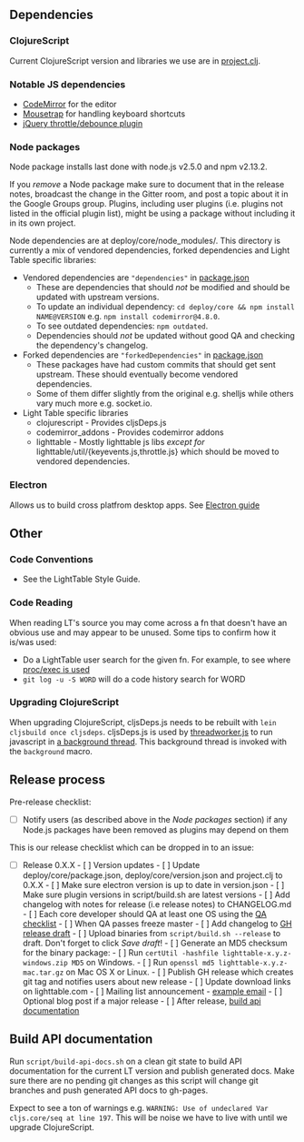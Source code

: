 ## Dependencies


### ClojureScript

Current ClojureScript version and libraries we use are in [project.clj](https://github.com/LightTable/LightTable/blob/master/project.clj).

### Notable JS dependencies

* [CodeMirror](http://codemirror.org/) for the editor
* [Mousetrap](https://github.com/LightTable/LightTable/blob/686c9b1e5e24fcb08ff44eb57eb7889e31e37806/deploy/core/node_modules/lighttable/util/keyevents.js) for handling keyboard shortcuts
* [jQuery throttle/debounce plugin](https://github.com/LightTable/LightTable/blob/686c9b1e5e24fcb08ff44eb57eb7889e31e37806/deploy/core/node_modules/lighttable/util/throttle.js)

### Node packages

Node package installs last done with node.js v2.5.0 and npm v2.13.2.

If you *remove* a Node package make sure to document that in the release notes, broadcast the change in the Gitter room, and post a topic about it in the Google Groups group. Plugins, including user plugins (i.e. plugins not listed in the official plugin list), might be using a package without including it in its own project.

Node dependencies are at deploy/core/node\_modules/. This directory is currently a mix of vendored
dependencies, forked dependencies and Light Table specific libraries:

* Vendored dependencies are `"dependencies"` in [package.json](https://github.com/LightTable/LightTable/blob/master/deploy/core/package.json)
  * These are dependencies that should _not_ be modified and should be updated with upstream versions.
  * To update an individual dependency: `cd deploy/core && npm install NAME@VERSION` e.g. `npm install codemirror@4.8.0`.
  * To see outdated dependencies: `npm outdated`.
  * Dependencies should _not_ be updated without good QA and checking the dependency's changelog.
* Forked dependencies are `"forkedDependencies"` in  [package.json](https://github.com/LightTable/LightTable/blob/master/deploy/core/package.json)
  * These packages have had custom commits that should get sent upstream. These should eventually become vendored dependencies.
  * Some of them differ slightly from the original e.g. shelljs while others vary much more e.g. socket.io.
* Light Table specific libraries
  * clojurescript - Provides cljsDeps.js
  * codemirror\_addons - Provides codemirror addons
  * lighttable - Mostly lighttable js libs _except for_ lighttable/util/{keyevents.js,throttle.js} which should be moved to vendored dependencies.

### Electron

Allows us to build cross platfrom desktop apps. See [Electron guide](electron-guide.md)

## Other

### Code Conventions

* See the LightTable Style Guide.

### Code Reading

When reading LT's source you may come across a fn that doesn't have an obvious use and may appear to
be unused. Some tips to confirm how it is/was used:

* Do a LightTable user search for the given fn. For example, to see where [proc/exec is used](https://github.com/search?utf8=%E2%9C%93&q=proc%2Fexec+user%3ALightTable&type=Code&ref=searchresults)
* `git log -u -S WORD` will do a code history search for WORD

### Upgrading ClojureScript

When upgrading ClojureScript, cljsDeps.js needs to be rebuilt with `lein cljsbuild once cljsdeps`.
cljsDeps.js is used by
[threadworker.js](https://github.com/cldwalker/LightTable/blob/d79adff78557febf4a3b94691a132fa81fe3aeaa/deploy/core/node_modules/lighttable/background/threadworker.js#L29)
to run javascript in [a background
thread](https://github.com/cldwalker/LightTable/blob/d79adff78557febf4a3b94691a132fa81fe3aeaa/src/lt/objs/thread.cljs#L67).
This background thread is invoked with the `background` macro.

## Release process

Pre-release checklist:

 - [ ] Notify users (as described above in the *Node packages* section) if any Node.js packages have been removed as plugins may depend on them

This is our release checklist which can be dropped in to an issue:

- [ ] Release 0.X.X
      - [ ] Version updates
         - [ ] Update deploy/core/package.json, deploy/core/version.json and project.clj to 0.X.X
         - [ ] Make sure electron version is up to date in version.json
         - [ ] Make sure plugin versions in script/build.sh are latest versions
      - [ ] Add changelog with notes for release (i.e release notes) to CHANGELOG.md
      - [ ] Each core developer should QA at least one OS using the [QA checklist](https://github.com/LightTable/LightTable/wiki/QA-Checklist)
      - [ ] When QA passes freeze master
      - [ ] Add changelog to [GH release draft](https://github.com/LightTable/LightTable/releases/new)
      - [ ] Upload binaries from `script/build.sh --release` to draft. Don't forget to click *Save draft*!
         - [ ] Generate an MD5 checksum for the binary package:
            - [ ] Run `certUtil -hashfile lighttable-x.y.z-windows.zip MD5` on Windows.
            - [ ] Run `openssl md5 lighttable-x.y.z-mac.tar.gz` on Mac OS X or Linux.
      - [ ] Publish GH release which creates git tag and notifies users about new release
      - [ ] Update download links on lighttable.com
      - [ ] Mailing list announcement - [example email](https://gist.github.com/cldwalker/3d67153fe1eade2ae3cf)
      - [ ] Optional blog post if a major release
      - [ ] After release, [build api documentation](#build-api-documentation)

## Build API documentation

Run `script/build-api-docs.sh` on a clean git state to build API documentation for the current LT version and publish generated docs. Make sure there are no pending git changes as this script will change git branches and push generated API docs to gh-pages.

Expect to see a ton of warnings e.g. `WARNING: Use of undeclared Var cljs.core/seq at line 197`. This will be noise we have to live with until we upgrade ClojureScript.

